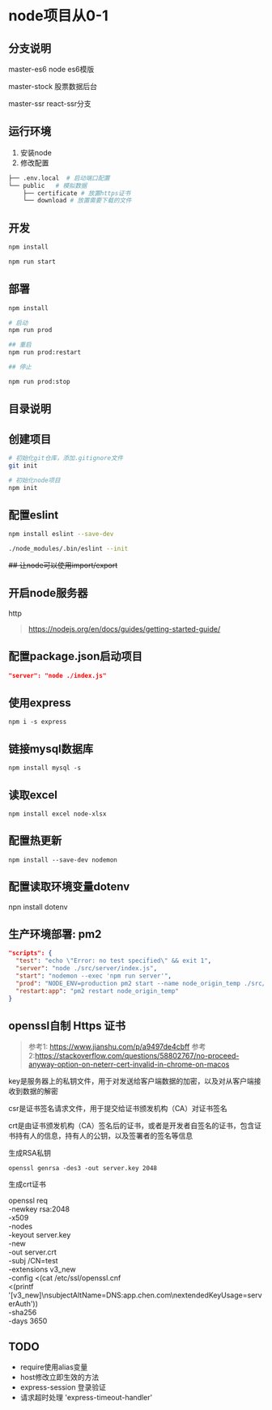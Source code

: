 # node项目从0-1

## 分支说明

master-es6 node es6模版

master-stock 股票数据后台

master-ssr react-ssr分支

## 运行环境

1. 安装node
2. 修改配置

```bash
├── .env.local  # 启动端口配置
└── public   # 模拟数据
    ├── certificate # 放置https证书
    └── download # 放置需要下载的文件
```

## 开发

```bash
npm install

npm run start
```

## 部署

```bash
npm install

# 启动
npm run prod

## 重启
npm run prod:restart

## 停止

npm run prod:stop
```

## 目录说明

## 创建项目

```bash
# 初始化git仓库，添加.gitignore文件
git init

# 初始化node项目
npm init
```

## 配置eslint

```zsh
npm install eslint --save-dev

./node_modules/.bin/eslint --init
```

~~## 让node可以使用import/export~~

## 开启node服务器

http

> <https://nodejs.org/en/docs/guides/getting-started-guide/>

## 配置package.json启动项目

```json
"server": "node ./index.js"
```

## 使用express

```cli
npm i -s express
```

## 链接mysql数据库

```cli
npm install mysql -s
```

## 读取excel

```cli
npm install excel node-xlsx

```

## 配置热更新

```cli
npm install --save-dev nodemon
```

## 配置读取环境变量dotenv

  npn install dotenv

## 生产环境部署: pm2

```json
"scripts": {
  "test": "echo \"Error: no test specified\" && exit 1",
  "server": "node ./src/server/index.js",
  "start": "nodemon --exec 'npm run server'",
  "prod": "NODE_ENV=production pm2 start --name node_origin_temp ./src/server/index.js",
  "restart:app": "pm2 restart node_origin_temp"
}
```

## openssl自制 Https 证书

>参考1: <https://www.jianshu.com/p/a9497de4cbff>
>参考2:<https://stackoverflow.com/questions/58802767/no-proceed-anyway-option-on-neterr-cert-invalid-in-chrome-on-macos>

key是服务器上的私钥文件，用于对发送给客户端数据的加密，以及对从客户端接收到数据的解密

csr是证书签名请求文件，用于提交给证书颁发机构（CA）对证书签名

crt是由证书颁发机构（CA）签名后的证书，或者是开发者自签名的证书，包含证书持有人的信息，持有人的公钥，以及签署者的签名等信息

生成RSA私钥

    openssl genrsa -des3 -out server.key 2048

生成crt证书

  openssl req \
    -newkey rsa:2048 \
    -x509 \
    -nodes \
    -keyout server.key \
    -new \
    -out server.crt \
    -subj /CN=test \
    -extensions v3_new \
    -config <(cat /etc/ssl/openssl.cnf \
    <(printf '[v3_new]\nsubjectAltName=DNS:app.chen.com\nextendedKeyUsage=serverAuth')) \
    -sha256 \
    -days 3650

## TODO

- require使用alias变量
- host修改立即生效的方法
- express-session 登录验证
- 请求超时处理 'express-timeout-handler'
